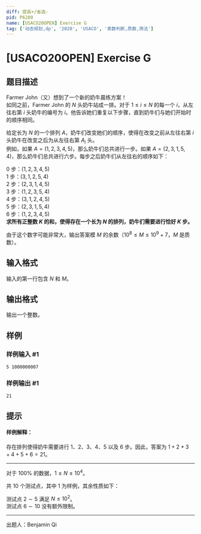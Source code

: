```yaml
---
diff: 提高+/省选-
pid: P6280
name: [USACO20OPEN] Exercise G
tag: ['动态规划,dp', '2020', 'USACO', '素数判断,质数,筛法']
---
```

# [USACO20OPEN] Exercise G
## 题目描述

Farmer John（又）想到了一个新的奶牛晨练方案！  
如同之前，Farmer John 的 $N$ 头奶牛站成一排。对于 $1\le i\le N$ 的每一个 $i$，从左往右第 $i$ 头奶牛的编号为 $i$。他告诉她们重复以下步骤，直到奶牛们与她们开始时的顺序相同。

给定长为 $N$ 的一个排列 $A$，奶牛们改变她们的顺序，使得在改变之前从左往右第 $i$ 头奶牛在改变之后为从左往右第 $A_i$ 头。  
例如，如果 $A=(1,2,3,4,5)$，那么奶牛们总共进行一步。如果 $A=(2,3,1,5,4)$，那么奶牛们总共进行六步。每步之后奶牛们从左往右的顺序如下：

0 步：$(1,2,3,4,5)$  
1 步：$(3,1,2,5,4)$  
2 步：$(2,3,1,4,5)$  
3 步：$(1,2,3,5,4)$  
4 步：$(3,1,2,4,5)$  
5 步：$(2,3,1,5,4)$  
6 步：$(1,2,3,4,5)$  
**求所有正整数 $K$ 的和，使得存在一个长为 $N$ 的排列，奶牛们需要进行恰好 $K$ 步。**

由于这个数字可能非常大，输出答案模 $M$ 的余数（$10^8\le M\le 10^9+7$，$M$ 是质数）。
## 输入格式

输入的第一行包含 $N$ 和 $M$。
## 输出格式

输出一个整数。
## 样例

### 样例输入 #1
```
5 1000000007
```
### 样例输出 #1
```
21
```
## 提示

#### 样例解释：

存在排列使得奶牛需要进行 $1$、$2$、$3$、$4$、$5$ 以及 $6$ 步。因此，答案为 $1+2+3+4+5+6=21$。

-----

对于 $100\%$ 的数据，$1\le N\le 10^4$。

共 $10$ 个测试点，其中 $1$ 为样例，其余性质如下：

测试点 $2\sim 5$ 满足 $N\le 10^2$。  
测试点 $6\sim 10$ 没有额外限制。 

----- 

出题人：Benjamin Qi
